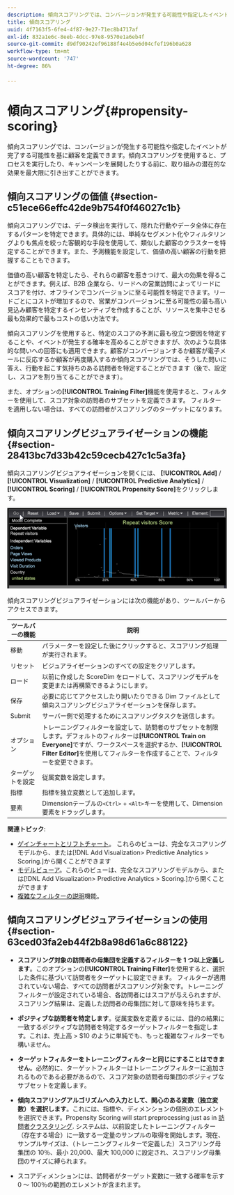 ```yaml
---
description: 傾向スコアリングでは、コンバージョンが発生する可能性や指定したイベントが完了する可能性を基に顧客を定義できます。傾向スコアリングを使用すると、プロセスを実行したり、キャンペーンを展開したりする前に、取り組みの潜在的な効果を最大限に引き出すことができます。
title: 傾向スコアリング
uuid: 4f7163f5-6fe4-4f87-9e27-71ec8b4717af
exl-id: 832a1e6c-8eeb-4dcc-97e8-9570e1a6eb4f
source-git-commit: d9df90242ef96188f4e4b5e6d04cfef196b0a628
workflow-type: tm+mt
source-wordcount: '747'
ht-degree: 86%

---
```


# 傾向スコアリング{#propensity-scoring}

傾向スコアリングでは、コンバージョンが発生する可能性や指定したイベントが完了する可能性を基に顧客を定義できます。傾向スコアリングを使用すると、プロセスを実行したり、キャンペーンを展開したりする前に、取り組みの潜在的な効果を最大限に引き出すことができます。

## 傾向スコアリングの価値 {#section-c51ece66effc42de9b754f0f46027c1b}

傾向スコアリングでは、データ検出を実行して、隠れた行動やデータ全体に存在するパターンを特定できます。具体的には、単純なセグメント化やフィルタリングよりも焦点を絞った客観的な手段を使用して、類似した顧客のクラスターを特定することができます。また、予測機能を設定して、価値の高い顧客の行動を把握することもできます。

価値の高い顧客を特定したら、それらの顧客を惹きつけて、最大の効果を得ることができます。例えば、B2B 企業なら、リードへの営業訪問によってリードにスコアを付け、オフラインでコンバージョンに至る可能性を特定できます。リードごとにコストが増加するので、営業がコンバージョンに至る可能性の最も高い見込み顧客を特定するインセンティブを作成することが、リソースを集中させる最も効果的で最もコストの低い方法です。

傾向スコアリングを使用すると、特定のスコアの予測に最も役立つ要因を特定することや、イベントが発生する確率を高めることができますが、次のような具体的な問いへの回答にも適用できます。顧客がコンバージョンするか顧客が電子メールに反応するか顧客が再度購入するか傾向スコアリングでは、そうした問いに答え、行動を起こす気持ちのある訪問者を特定することができます（後で、設定し、スコアを割り当てることができます）。

また、オプションの&#x200B;**[!UICONTROL Training Filter]**&#x200B;機能を使用すると、フィルターを使用して、スコア対象の訪問者のサブセットを定義できます。 フィルターを適用しない場合は、すべての訪問者がスコアリングのターゲットになります。

## 傾向スコアリングビジュアライゼーションの機能 {#section-28413bc7d33b42c59cecb427c1c5a3fa}

傾向スコアリングビジュアライゼーションを開くには、 **[!UICONTROL Add]** / **[!UICONTROL Visualization]** / **[!UICONTROL Predictive Analytics]** / **[!UICONTROL Scoring]** / **[!UICONTROL Propensity Score]**&#x200B;をクリックします。

![](assets/propensity_visualization_GO.png)

傾向スコアリングビジュアライゼーションには次の機能があり、ツールバーからアクセスできます。

| ツールバーの機能 | 説明 |
|---|---|
| 移動 | パラメーターを設定した後にクリックすると、スコアリング処理が実行されます。 |
| リセット | ビジュアライゼーションのすべての設定をクリアします。 |
| ロード | 以前に作成した ScoreDim をロードして、スコアリングモデルを変更または再構築できるようにします。 |
| 保存 | 必要に応じてアクセスしたり開いたりできる Dim ファイルとして傾向スコアリングビジュアライゼーションを保存します。 |
| Submit | サーバー側で処理するためにスコアリングタスクを送信します。 |
| オプション | トレーニングフィルターを設定して、訪問者のサブセットを制限します。デフォルトのフィルターは&#x200B;**[!UICONTROL Train on Everyone]**&#x200B;ですが、ワークスペースを選択するか、**[!UICONTROL Filter Editor]**&#x200B;を使用してフィルターを作成することで、フィルターを変更できます。 |
| ターゲットを設定 | 従属変数を設定します。 |
| 指標 | 指標を独立変数として追加します。 |
| 要素 | Dimensionテーブルの`<Ctrl>` + `<Alt>`キーを使用して、Dimension要素をドラッグします。 |

**関連トピック**:

* [ゲインチャートとリフトチャート](../../../../home/c-get-started/c-analysis-vis/c-visitor-propensity/c-propensity-gain-lift-chart.md#concept-0d049f6baf534f7fb97f271843ba6c4a)。 これらのビューは、完全なスコアリングモデルから、または[!DNL Add Visualization> Predictive Analytics > Scoring.]から開くことができます
* [モデルビューア](../../../../home/c-get-started/c-analysis-vis/c-visitor-propensity/c-propensity-model-viewer.md#concept-d4fdf4b335c04b0ea07e70ab9a7ce9dd)。これらのビューは、完全なスコアリングモデルから、または[!DNL Add Visualization> Predictive Analytics > Scoring.]から開くことができます
* [複雑なフィルターの説明](../../../../home/c-get-started/c-analysis-vis/c-visitor-propensity/c-propensity-complex-filter.md#concept-f9c55e54837f4b5995a00bc950ce5dff)機能。

## 傾向スコアリングビジュアライゼーションの使用 {#section-63ced03fa2eb44f2b8a98d61a6c88122}

* **スコアリング対象の訪問者の母集団を定義するフィルターを 1 つ以上定義します**。このオプションの&#x200B;**[!UICONTROL Training Filter]**&#x200B;を使用すると、選択した条件に基づいて訪問者をターゲットに設定できます。 フィルターが適用されていない場合、すべての訪問者がスコアリング対象です。トレーニングフィルターが設定されている場合、各訪問者にはスコアが与えられますが、スコアリング結果は、定義した訪問者の母集団に対して意味を持ちます。
* **ポジティブな訪問者を特定します**。従属変数を定義するには、目的の結果に一致するポジティブな訪問者を特定するターゲットフィルターを指定します。これは、売上高 > $10 のように単純でも、もっと複雑なフィルターでも構いません。
* **ターゲットフィルターをトレーニングフィルターと同じにすることはできません**。必然的に、ターゲットフィルターはトレーニングフィルターに追加されるものである必要があるので、スコア対象の訪問者母集団のポジティブなサブセットを定義します。
* **傾向スコアリングアルゴリズムへの入力として、関心のある変数（独立変数）を選択します**。これには、指標や、ディメンションの個別のエレメントを選択できます。Propensity Scoring will start preprocessing just as in [訪問者クラスタリング](../../../../home/c-get-started/c-analysis-vis/c-visitor-cluster/c-visitor-cluster.md#concept-1c2406ef7b284a56a02daa38eaa2e73d). システムは、以前設定したトレーニングフィルター（存在する場合）に一致する一定量のサンプルの取得を開始します。現在、サンプルサイズは、（トレーニングフィルターで定義した）スコアリング母集団の 10％、最小 20,000、最大 100,000 に設定され、スコアリング母集団のサイズに縛られます。

* スコアディメンションには、訪問者がターゲット変数に一致する確率を示す 0 ～ 100％の範囲のエレメントが含まれます。
